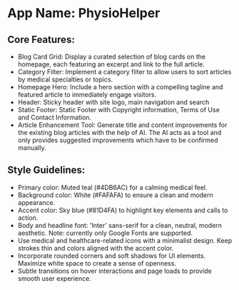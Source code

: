 # **App Name**: PhysioHelper

## Core Features:

- Blog Card Grid: Display a curated selection of blog cards on the homepage, each featuring an excerpt and link to the full article.
- Category Filter: Implement a category filter to allow users to sort articles by medical specialties or topics.
- Homepage Hero: Include a hero section with a compelling tagline and featured article to immediately engage visitors.
- Header: Sticky header with site logo, main navigation and search
- Static Footer: Static Footer with Copyright information, Terms of Use and Contact Information.
- Article Enhancement Tool: Generate title and content improvements for the existing blog articles with the help of AI. The AI acts as a tool and only provides suggested improvements which have to be confirmed manually.

## Style Guidelines:

- Primary color: Muted teal (#4DB6AC) for a calming medical feel.
- Background color: White (#FAFAFA) to ensure a clean and modern appearance.
- Accent color: Sky blue (#81D4FA) to highlight key elements and calls to action.
- Body and headline font: 'Inter' sans-serif for a clean, neutral, modern aesthetic. Note: currently only Google Fonts are supported.
- Use medical and healthcare-related icons with a minimalist design. Keep strokes thin and colors aligned with the accent color.
- Incorporate rounded corners and soft shadows for UI elements. Maximize white space to create a sense of openness.
- Subtle transitions on hover interactions and page loads to provide smooth user experience.